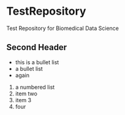 # TestRepository
Test Repository for Biomedical Data Science 
## Second Header
- this is a bullet list
- a bullet list
- again

1. a numbered list
2. item two
3. item 3
4. four

